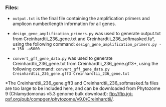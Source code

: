 ### Files:

* `output.txt` is the final file containing the amplification primers and amplicon number/length information for all genes.

* `design_gene_amplification_primers.py` was used to generate output.txt from Creinhardtii_236_gene.txt and Creinhardtii_236_softmasked.fa*, using the following command: `design_gene_amplification_primers.py -m 150 -a5000`

* `convert_gff_gene_data.py` was used to generate Creinhardtii_236_gene.txt from Creinhardtii_236_gene.gff3*, using the following command: `convert_gff_gene_data.py Creinhardtii_236_gene.gff3 Creinhardtii_236_gene.txt`

*The Creinhardtii_236_gene.gff3 and Creinhardtii_236_softmasked.fa files are too large to be included here, and can be downloaded from Phytozome 9 (Chlamydomonas v5.3 genome bulk download): ftp://ftp.jgi-psf.org/pub/compgen/phytozome/v9.0/Creinhardtii/.
